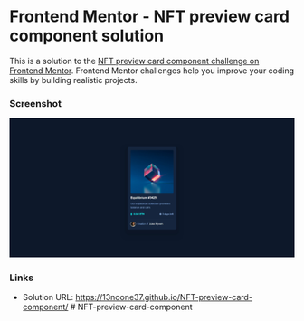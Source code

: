 # Frontend Mentor - NFT preview card component solution

This is a solution to the [NFT preview card component challenge on Frontend Mentor](https://www.frontendmentor.io/challenges/nft-preview-card-component-SbdUL_w0U). Frontend Mentor challenges help you improve your coding skills by building realistic projects.

### Screenshot

![](./images/screenshot.jpg)

### Links

- Solution URL: https://13noone37.github.io/NFT-preview-card-component/
#   N F T - p r e v i e w - c a r d - c o m p o n e n t 
 
 
